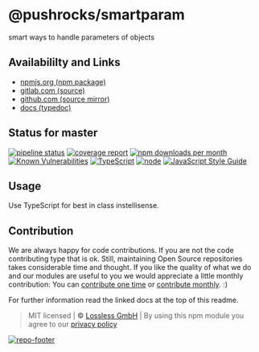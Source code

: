 # @pushrocks/smartparam
smart ways to handle parameters of objects

## Availabililty and Links
* [npmjs.org (npm package)](https://www.npmjs.com/package/@pushrocks/smartparam)
* [gitlab.com (source)](https://gitlab.com/pushrocks/smartparam)
* [github.com (source mirror)](https://github.com/pushrocks/smartparam)
* [docs (typedoc)](https://pushrocks.gitlab.io/smartparam/)

## Status for master
[![pipeline status](https://gitlab.com/pushrocks/smartparam/badges/master/pipeline.svg)](https://gitlab.com/pushrocks/smartparam/commits/master)
[![coverage report](https://gitlab.com/pushrocks/smartparam/badges/master/coverage.svg)](https://gitlab.com/pushrocks/smartparam/commits/master)
[![npm downloads per month](https://img.shields.io/npm/dm/@pushrocks/smartparam.svg)](https://www.npmjs.com/package/@pushrocks/smartparam)
[![Known Vulnerabilities](https://snyk.io/test/npm/@pushrocks/smartparam/badge.svg)](https://snyk.io/test/npm/@pushrocks/smartparam)
[![TypeScript](https://img.shields.io/badge/TypeScript->=%203.x-blue.svg)](https://nodejs.org/dist/latest-v10.x/docs/api/)
[![node](https://img.shields.io/badge/node->=%2010.x.x-blue.svg)](https://nodejs.org/dist/latest-v10.x/docs/api/)
[![JavaScript Style Guide](https://img.shields.io/badge/code%20style-prettier-ff69b4.svg)](https://prettier.io/)

## Usage

Use TypeScript for best in class instellisense.

## Contribution

We are always happy for code contributions. If you are not the code contributing type that is ok. Still, maintaining Open Source repositories takes considerable time and thought. If you like the quality of what we do and our modules are useful to you we would appreciate a little monthly contribution: You can [contribute one time](https://lossless.link/contribute-onetime) or [contribute monthly](https://lossless.link/contribute). :)

For further information read the linked docs at the top of this readme.

> MIT licensed | **&copy;** [Lossless GmbH](https://lossless.gmbh)
| By using this npm module you agree to our [privacy policy](https://lossless.gmbH/privacy)

[![repo-footer](https://lossless.gitlab.io/publicrelations/repofooter.svg)](https://maintainedby.lossless.com)
